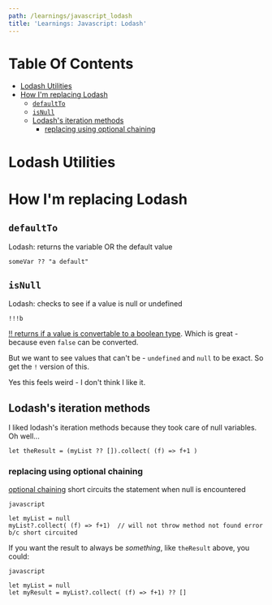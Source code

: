 ```yaml
---
path: /learnings/javascript_lodash
title: 'Learnings: Javascript: Lodash'
---
```

# Table Of Contents

<!-- toc -->

- [Lodash Utilities](#lodash-utilities)
- [How I'm replacing Lodash](#how-im-replacing-lodash)
  * [`defaultTo`](#defaultto)
  * [`isNull`](#isnull)
  * [Lodash's iteration methods](#lodashs-iteration-methods)
    + [replacing using optional chaining](#replacing-using-optional-chaining)

<!-- tocstop -->

# Lodash Utilities

# How I'm replacing Lodash

## `defaultTo`

Lodash: returns the variable OR the default value

`someVar ?? "a default"`

## `isNull`

Lodash: checks to see if a value is null or undefined

`!!!b`

[!! returns if a value is convertable to a boolean type](https://stackoverflow.com/a/9284677/224334). Which is great - because even `false` can be converted.

But we want to see values that can't be - `undefined` and `null` to be exact. So get the `!` version of this.

Yes this feels weird - I don't think I like it.

## Lodash's iteration methods

I liked lodash's iteration methods because they took care of null variables. Oh well...

`let theResult = (myList ?? []).collect( (f) => f+1 )`

### replacing using optional chaining

[optional chaining](https://developer.mozilla.org/en-US/docs/Web/JavaScript/Reference/Operators/Optional_chaining) short circuits the statement when null is encountered

```
javascript

let myList = null
myList?.collect( (f) => f+1)  // will not throw method not found error b/c short circuited
```

If you want the result to always be _something_, like `theResult` above, you could:

```
javascript

let myList = null
let myResult = myList?.collect( (f) => f+1) ?? []
```
